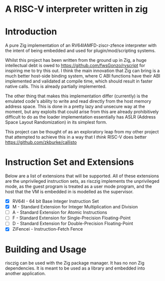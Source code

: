 # A RISC-V interpreter written in zig

# Introduction

A pure Zig implementation of an RV64IAMFD-ziscr-zfence interpreter with the
intent of being embedded and used for plugin/mod/scripting systems.

Whilst this project has been written from the ground up in Zig, a huge
intellectual debt is owed to https://github.com/fwsGonzo/rvscript for inspiring
me to try this out. I think the main innovation that Zig can bring is a much
better host-side binding system, where C ABI functions have their ABI
implemented and validated at compile time, which should result in faster native
calls. This is already partially implemented.

The other thing that makes this implementation differ (currently) is the
emulated code's ability to write and read directly from the host memory address
space. This is done in a pretty lazy and unsecure way at the moment, but any
exploits that could arise from this are already prohibitively difficult to do as
the loader implementation essentially has ASLR (Address Space Layout
Randomization) in its simplest form.

This project can be thought of as an exploratory leap from my other project that
attempted to achieve this in a way that I _think_ RISC-V does better
https://github.com/zkburke/callisto

# Instruction Set and Extensions

Below are a list of extensions that will be supported. All of these extensions
are the unprivileged instruction sets, as risczig implements the unprivileged
mode, as the guest program is treated as a user mode program, and the host that
the VM is embedded in is modelled as the supervisor.

- [x] RV64I - 64 bit Base Integer Instruction Set
- [x] M - Standard Extension for Integer Multiplication and Division
- [ ] A - Standard Extension for Atomic Instructions
- [ ] F - Standard Extension for Single-Precision Floating-Point
- [ ] D - Standard Extension for Double-Precision Floating-Point
- [x] ZiFencei - Instruction-Fetch Fence

# Building and Usage

risczig can be used with the Zig package manager. It has no non Zig
dependencies. It is meant to be used as a library and embedded into another
application.
